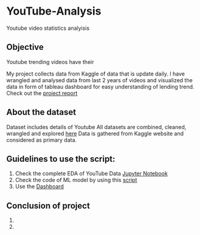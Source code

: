 # YouTube-Analysis

Youtube video statistics analyisis

## Objective

Youtube trending videos have their 

My project collects data from Kaggle of data that is update daily. I have wrangled and analysed data from last 2 years of videos and visualized the data in form of tableau dashboard for easy understanding of lending trend. Check out the [project report]()

## About the dataset

Dataset includes details of Youtube
All datasets are combined, cleaned, wrangled and explored [here](https://github.com/ALvee-611/YouTube-Analysis/blob/master/Analysis/EDA.ipynb)
Data is gathered from Kaggle website and considered as primary data.

## Guidelines to use the script:

1) Check the complete EDA of YouTube Data [Jupyter Notebook](https://github.com/ALvee-611/YouTube-Analysis/blob/master/Analysis/EDA.ipynb)
2) Check the code of ML model by using this [script]() 
3) Use the [Dashboard]()

## Conclusion of project

1) 
2)